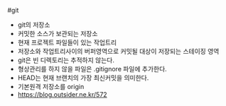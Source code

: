 #git
- git의 저장소
 - 커밋한 소스가 보관되는 저장소
 - 현재 프로젝트 파일들이 있는 작업트리
 - 저장소와 작업트리사이의 버퍼영역으로 커밋될 대상이 저장되는 스테이징 영역
- git은 빈 디렉토리는 추적하지 않는다.
- 형상관리를 하지 않을 파일은 .gitignore 파일에 추가한다.
- HEAD는 현재 브랜치의 가장 최신커밋을 의미한다.
- 기본원격 저장소를 origin
- https://blog.outsider.ne.kr/572

